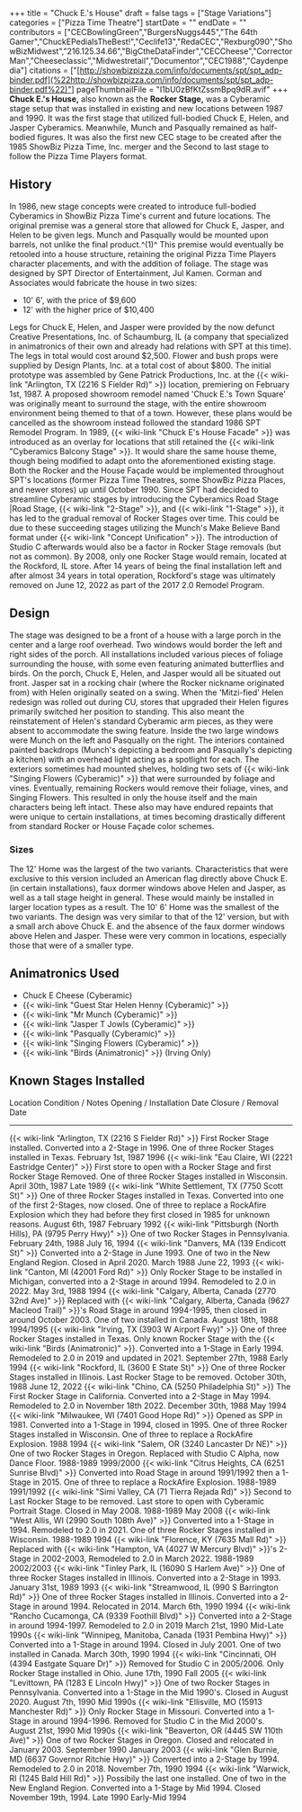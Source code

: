 +++
title = "Chuck E.'s House"
draft = false
tags = ["Stage Variations"]
categories = ["Pizza Time Theatre"]
startDate = ""
endDate = ""
contributors = ["CECBowlingGreen","BurgersNuggs445","The 64th Gamer","ChuckEPediaIsTheBest!","Ceclife13","RedaCEC","Rexburg090","ShowBizMidwest","216.125.34.66","BigCtheDataFinder","CECCheese","CorrectorMan","Cheeseclassic","Midwestretail","Documentor","CEC1988","Caydenpedia"]
citations = ["[http://showbizpizza.com/info/documents/spt/spt_adp-binder.pdf](%22http://showbizpizza.com/info/documents/spt/spt_adp-binder.pdf%22)"]
pageThumbnailFile = "I1bU0zBfKtZssmBpq9dR.avif"
+++
**Chuck E.'s House,** also known as the **Rocker Stage,** was a Cyberamic stage setup that was installed in existing and new locations between 1987 and 1990.
It was the first stage that utilized full-bodied Chuck E, Helen, and Jasper Cyberamics. Meanwhile, Munch and Pasqually remained as half-bodied figures. It was also the first new CEC stage to be created after the 1985 ShowBiz Pizza Time, Inc. merger and the Second to last stage to follow the Pizza Time Players format.

## History

In 1986, new stage concepts were created to introduce full-bodied Cyberamics in ShowBiz Pizza Time's current and future locations. The original premise was a general store that allowed for Chuck E, Jasper, and Helen to be given legs. Munch and Pasqually would be mounted upon barrels, not unlike the final product.^(1)^ This premise would eventually be retooled into a house structure, retaining the original Pizza Time Players character placements, and with the addition of foliage.
The stage was designed by SPT Director of Entertainment, Jul Kamen. Corman and Associates would fabricate the house in two sizes:

- 10' 6', with the price of $9,600
- 12' with the higher price of $10,400

Legs for Chuck E, Helen, and Jasper were provided by the now defunct Creative Presentations, Inc. of Schaumburg, IL (a company that specialized in animatronics of their own and already had relations with SPT at this time). The legs in total would cost around $2,500. Flower and bush props were supplied by Design Plants, Inc. at a total cost of about $800.
The initial prototype was assembled by Gene Patrick Productions, Inc. at the {{< wiki-link "Arlington, TX (2216 S Fielder Rd)" >}} location, premiering on February 1st, 1987. A proposed showroom remodel named 'Chuck E.'s Town Square' was originally meant to surround the stage, with the entire showroom environment being themed to that of a town. However, these plans would be cancelled as the showroom instead followed the standard 1986 SPT Remodel Program.
In 1989, {{< wiki-link "Chuck E's House Facade" >}} was introduced as an overlay for locations that still retained the {{< wiki-link "Cyberamics Balcony Stage" >}}. It would share the same house theme, though being modified to adapt onto the aforementioned existing stage. Both the Rocker and the House Façade would be implemented throughout SPT's locations (former Pizza Time Theatres, some ShowBiz Pizza Places, and newer stores) up until October 1990.
Since SPT had decided to streamline Cyberamic stages by introducing the Cyberamics Road Stage |Road Stage, {{< wiki-link "2-Stage" >}}, and {{< wiki-link "1-Stage" >}}, it has led to the gradual removal of Rocker Stages over time. This could be due to these succeeding stages utilizing the Munch's Make Believe Band format under {{< wiki-link "Concept Unification" >}}. The introduction of Studio C afterwards would also be a factor in Rocker Stage removals (but not as common). By 2008, only one Rocker Stage would remain, located at the Rockford, IL store. After 14 years of being the final installation left and after almost 34 years in total operation, Rockford's stage was ultimately removed on June 12, 2022 as part of the 2017 2.0 Remodel Program.

## Design

The stage was designed to be a front of a house with a large porch in the center and a large roof overhead. Two windows would border the left and right sides of the porch. All installations included various pieces of foliage surrounding the house, with some even featuring animated butterflies and birds.
On the porch, Chuck E, Helen, and Jasper would all be situated out front. Jasper sat in a rocking chair (where the Rocker nickname originated from) with Helen originally seated on a swing. When the 'Mitzi-fied' Helen redesign was rolled out during CU, stores that upgraded their Helen figures primarily switched her position to standing. This also meant the reinstatement of Helen's standard Cyberamic arm pieces, as they were absent to accommodate the swing feature.
Inside the two large windows were Munch on the left and Pasqually on the right. The interiors contained painted backdrops (Munch's depicting a bedroom and Pasqually's depicting a kitchen) with an overhead light acting as a spotlight for each. The exteriors sometimes had mounted shelves, holding two sets of {{< wiki-link "Singing Flowers (Cyberamic)" >}} that were surrounded by foliage and vines.
Eventually, remaining Rockers would remove their foliage, vines, and Singing Flowers. This resulted in only the house itself and the main characters being left intact. These also may have endured repaints that were unique to certain installations, at times becoming drastically different from standard Rocker or House Façade color schemes.

### Sizes

The 12' Home was the largest of the two variants. Characteristics that were exclusive to this version included an American flag directly above Chuck E. (in certain installations), faux dormer windows above Helen and Jasper, as well as a tall stage height in general. These would mainly be installed in larger location types as a result.
The 10' 6' Home was the smallest of the two variants. The design was very similar to that of the 12' version, but with a small arch above Chuck E. and the absence of the faux dormer windows above Helen and Jasper. These were very common in locations, especially those that were of a smaller type.

## Animatronics Used

- Chuck E Cheese (Cyberamic)
- {{< wiki-link "Guest Star Helen Henny (Cyberamic)" >}}
- {{< wiki-link "Mr Munch (Cyberamic)" >}}
- {{< wiki-link "Jasper T Jowls (Cyberamic)" >}}
- {{< wiki-link "Pasqually (Cyberamic)" >}}
- {{< wiki-link "Singing Flowers (Cyberamic)" >}}
- {{< wiki-link "Birds (Animatronic)" >}} (Irving Only)

## Known Stages Installed

  Location                                                                Condition / Notes                                                                                                                                                                                                         Opening / Installation Date   Closure / Removal Date
  ----------------------------------------------------------------------- ------------------------------------------------------------------------------------------------------------------------------------------------------------------------------------------------------------------------- ----------------------------- ------------------------
  {{< wiki-link "Arlington, TX (2216 S Fielder Rd)" >}}               First Rocker Stage installed. Converted into a 2-Stage in 1996. One of three Rocker Stages installed in Texas.                                                                                                            February 1st, 1987            1996
  {{< wiki-link "Eau Claire, WI (2221 Eastridge Center)" >}}          First store to open with a Rocker Stage and first Rocker Stage Removed. One of three Rocker Stages installed in Wisconsin.                                                                                                April 30th, 1987              Late 1989
  {{< wiki-link "White Settlement, TX (7750 Scott St)" >}}            One of three Rocker Stages installed in Texas. Converted into one of the first 2-Stages, now closed. One of three to replace a RockAfire Explosion which they had before they first closed in 1985 for unknown reasons.   August 6th, 1987              February 1992
  {{< wiki-link "Pittsburgh (North Hills), PA (9795 Perry Hwy)" >}}   One of two Rocker Stages in Pennsylvania.                                                                                                                                                                                 February 24th, 1988           July 16, 1994
  {{< wiki-link "Danvers, MA (139 Endicott St)" >}}                   Converted into a 2-Stage in June 1993. One of two in the New England Region. Closed in April 2020.                                                                                                                        March 1988                    June 22, 1993
  {{< wiki-link "Canton, MI (42001 Ford Rd)" >}}                      Only Rocker Stage to be installed in Michigan, converted into a 2-Stage in around 1994. Remodeled to 2.0 in 2022.                                                                                                         May 3rd, 1988                 1994
  {{< wiki-link "Calgary, Alberta, Canada (2770 32nd Ave)" >}}        Replaced with {{< wiki-link "Calgary, Alberta, Canada (9627 Macleod Trail)" >}}'s Road Stage in around 1994-1995, then closed in around October 2003. One of two installed in Canada.                                August 18th, 1988             1994/1995
  {{< wiki-link "Irving, TX (3903 W Airport Fwy)" >}}                 One of three Rocker Stages installed in Texas. Only known Rocker Stage with the {{< wiki-link "Birds (Animatronic)" >}}. Converted into a 1-Stage in Early 1994. Remodeled to 2.0 in 2019 and updated in 2021.        September 27th, 1988          Early 1994
  {{< wiki-link "Rockford, IL (3600 E State St)" >}}                  One of three Rocker Stages installed in Illinois. Last Rocker Stage to be removed.                                                                                                                                        October 30th, 1988            June 12, 2022
  {{< wiki-link "Chino, CA (5250 Philadelphia St)" >}}                The First Rocker Stage in California. Converted into a 2-Stage in May 1994. Remodeled to 2.0 in November 18th 2022.                                                                                                       December 30th, 1988           May 1994
  {{< wiki-link "Milwaukee, WI (7401 Good Hope Rd)" >}}               Opened as SPP in 1981. Converted into a 1-Stage in 1994, closed in 1995. One of three Rocker Stages installed in Wisconsin. One of three to replace a RockAfire Explosion.                                                1988                          1994
  {{< wiki-link "Salem, OR (3240 Lancaster Dr NE)" >}}                One of two Rocker Stages in Oregon. Replaced with Studio C Alpha, now Dance Floor.                                                                                                                                        1988-1989                     1999/2000
  {{< wiki-link "Citrus Heights, CA (6251 Sunrise Blvd)" >}}          Converted into Road Stage in around 1991/1992 then a 1-Stage in 2015. One of three to replace a RockAfire Explosion.                                                                                                      1988-1989                     1991/1992
  {{< wiki-link "Simi Valley, CA (71 Tierra Rejada Rd)" >}}           Second to Last Rocker Stage to be removed. Last store to open with Cyberamic Portrait Stage. Closed in May 2008.                                                                                                          1988-1989                     May 2008
  {{< wiki-link "West Allis, WI (2990 South 108th Ave)" >}}           Converted into a 1-Stage in 1994. Remodeled to 2.0 in 2021. One of three Rocker Stages installed in Wisconsin.                                                                                                            1988-1989                     1994
  {{< wiki-link "Florence, KY (7635 Mall Rd)" >}}                     Replaced with {{< wiki-link "Hampton, VA (4027 W Mercury Blvd)" >}}'s 2-Stage in 2002-2003, Remodeled to 2.0 in March 2022.                                                                                          1988-1989                     2002/2003
  {{< wiki-link "Tinley Park, IL (16090 S Harlem Ave)" >}}            One of three Rocker Stages installed in Illinois. Converted into a 2-Stage in 1993.                                                                                                                                       January 31st, 1989            1993
  {{< wiki-link "Streamwood, IL (990 S Barrington Rd)" >}}            One of three Rocker Stages installed in Illinois. Converted into a 2-Stage in around 1994. Relocated in 2014.                                                                                                             March 6th, 1990               1994
  {{< wiki-link "Rancho Cucamonga, CA (9339 Foothill Blvd)" >}}       Converted into a 2-Stage in around 1994-1997. Remodeled to 2.0 in 2019                                                                                                                                                    March 21st, 1990              Mid-Late 1990s
  {{< wiki-link "Winnipeg, Manitoba, Canada (1931 Pembina Hwy)" >}}   Converted into a 1-Stage in around 1994. Closed in July 2001. One of two installed in Canada.                                                                                                                             March 30th, 1990              1994
  {{< wiki-link "Cincinnati, OH (4394 Eastgate Square Dr)" >}}        Removed for Studio C in 2005/2006. Only Rocker Stage installed in Ohio.                                                                                                                                                   June 17th, 1990               Fall 2005
  {{< wiki-link "Levittown, PA (1283 E Lincoln Hwy)" >}}              One of two Rocker Stages in Pennsylvania. Converted into a 1-Stage in the Mid 1990's. Closed in August 2020.                                                                                                             August 7th, 1990              Mid 1990s
  {{< wiki-link "Ellisville, MO (15913 Manchester Rd)" >}}            Only Rocker Stage in Missouri. Converted into a 1-Stage in around 1994-1996. Removed for Studio C in the Mid 2000's.                                                                                                     August 21st, 1990             Mid 1990s
  {{< wiki-link "Beaverton, OR (4445 SW 110th Ave)" >}}               One of two Rocker Stages in Oregon. Closed and relocated in January 2003.                                                                                                                                                 September 1990                January 2003
  {{< wiki-link "Glen Burnie, MD (6637 Governor Ritchie Hwy)" >}}     Converted into a 2-Stage by 1994. Remodeled to 2.0 in 2018.                                                                                                                                                               November 7th, 1990            1994
  {{< wiki-link "Warwick, RI (1245 Bald Hill Rd)" >}}                 Possibily the last one installed. One of two in the New England Region. Converted into a 1-Stage by Mid 1994. Closed November 19th, 1994.                                                                                 Late 1990                     Early-Mid 1994
